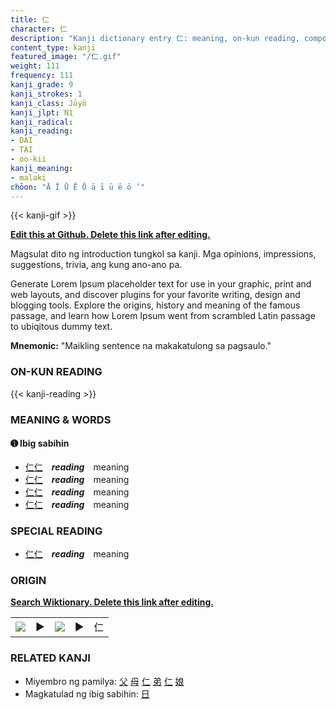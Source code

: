 ```yaml
---
title: 仁
character: 仁
description: "Kanji dictionary entry 仁: meaning, on-kun reading, compounds, origin, related kanji"
content_type: kanji
featured_image: "/仁.gif"
weight: 111
frequency: 111
kanji_grade: 9
kanji_strokes: 1
kanji_class: Jōyō
kanji_jlpt: N1
kanji_radical: 
kanji_reading: 
- DAI
- TAI
- oo-kii
kanji_meaning:
- malaki
chōon: "Ā Ī Ū Ē Ō ā ī ū ē ō ’"
---
```

[//]: # (Don't edit the line below. Kanji animated GIF code is automatically generated.)
{{< kanji-gif >}}

[//]: # (Edit below this line.)

**[Edit this at Github. Delete this link after editing.](https://github.com/tim0g/tim/tree/main/content/kanji/仁/index.md)**

Magsulat dito ng introduction tungkol sa kanji. Mga opinions, impressions, suggestions, trivia, ang kung ano-ano pa.

Generate Lorem Ipsum placeholder text for use in your graphic, print and web layouts, and discover plugins for your favorite writing, design and blogging tools. Explore the origins, history and meaning of the famous passage, and learn how Lorem Ipsum went from scrambled Latin passage to ubiqitous dummy text.
 
**Mnemonic:** "Maikling sentence na makakatulong sa pagsaulo."

### ON-KUN READING

[//]: # (Don't edit the line below. ON-KUN READING code is automatically generated.)
{{< kanji-reading >}}

### MEANING & WORDS

#### ➊ **Ibig sabihin**
  - [仁](../仁)[仁](../仁)　***reading***　meaning
  - [仁](../仁)[仁](../仁)　***reading***　meaning
  - [仁](../仁)[仁](../仁)　***reading***　meaning
  - [仁](../仁)[仁](../仁)　***reading***　meaning

### SPECIAL READING
  - [仁](../仁)[仁](../仁)　***reading***　meaning

### ORIGIN

**[Search Wiktionary. Delete this link after editing.](https://wiktionary.org/wiki/仁)**
<table class="kanji-table"><tr><td>
<img src="60px-仁-bronze.svg.png">
</td><td>▶</td><td>
<img src="60px-仁-oracle.svg.png">
</td><td>▶</td>
<td class="kanji-origin">仁</td>
</tr></table>

### RELATED KANJI
- Miyembro ng pamilya: [父](../父) [母](../母) [仁](../仁) [弟](../弟) [仁](../仁) [娘](../娘)
- Magkatulad ng ibig sabihin: [日](../日)
